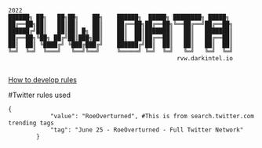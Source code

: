 ```
2022
██████╗ ██╗   ██╗██╗    ██╗    ██████╗  █████╗ ████████╗ █████╗ 
██╔══██╗██║   ██║██║    ██║    ██╔══██╗██╔══██╗╚══██╔══╝██╔══██╗
██████╔╝██║   ██║██║ █╗ ██║    ██║  ██║███████║   ██║   ███████║
██╔══██╗╚██╗ ██╔╝██║███╗██║    ██║  ██║██╔══██║   ██║   ██╔══██║
██║  ██║ ╚████╔╝ ╚███╔███╔╝    ██████╔╝██║  ██║   ██║   ██║  ██║
╚═╝  ╚═╝  ╚═══╝   ╚══╝╚══╝     ╚═════╝ ╚═╝  ╚═╝   ╚═╝   ╚═╝  ╚═╝
                                                rvw.darkintel.io
                  
```
[How to develop rules](https://developer.twitter.com/en/docs/twitter-api/tweets/filtered-stream/integrate/build-a-rule)

#Twitter rules used

```
{
            "value": "RoeOverturned", #This is from search.twitter.com trending tags
            "tag": "June 25 - RoeOverturned - Full Twitter Network"
        }
```